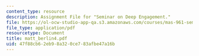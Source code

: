 ```yaml
---
content_type: resource
description: Assignment File for "Seminar on Deep Engagement."
file: https://ol-ocw-studio-app-qa.s3.amazonaws.com/courses/mas-961-seminar-on-deep-engagement-fall-2004/47f88cb62eb98a320ce783afbe47a16b_matt_berlin4.pdf
file_type: application/pdf
resourcetype: Document
title: matt_berlin4.pdf
uid: 47f88cb6-2eb9-8a32-0ce7-83afbe47a16b
---
```

